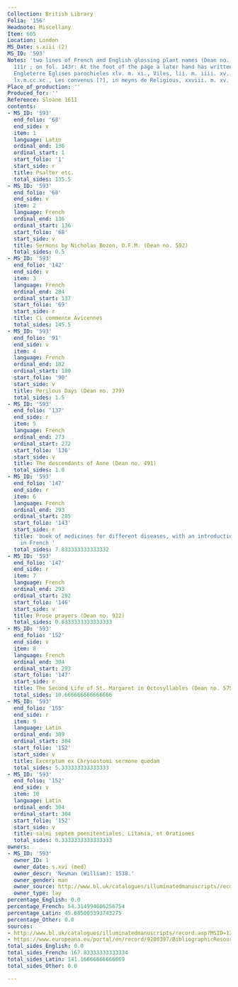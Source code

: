 ```yaml
---
Collection: British Library
Folia: '156'
Headnote: Miscellany
Item: 605
Location: London
MS_Date: s.xiii (2)
MS_ID: '593'
Notes: 'two lines of French and English glossing plant names (Dean no. 314) on f.
  111r ; on fol. 143r: At the foot of the page a later hand has written, ''Sunt en
  Engleterre Eglises parochieles xlv. m. xi., Viles, lii. m. iiii. xv., Fies de Chivallir,
  lx.m.cc.xc., Les convenus [?], in meyns de Religious, xxviii. m. xv.'''
Place_of_production: ''
Produced_for: ''
Reference: Sloane 1611
contents:
- MS_ID: '593'
  end_folio: '68'
  end_side: v
  item: 1
  language: Latin
  ordinal_end: 136
  ordinal_start: 1
  start_folio: '1'
  start_side: r
  title: Psalter etc.
  total_sides: 135.5
- MS_ID: '593'
  end_folio: '68'
  end_side: v
  item: 2
  language: French
  ordinal_end: 136
  ordinal_start: 136
  start_folio: '68'
  start_side: v
  title: Sermons by Nicholas Bozon, O.F.M. (Dean no. 592)
  total_sides: 0.5
- MS_ID: '593'
  end_folio: '142'
  end_side: v
  item: 3
  language: French
  ordinal_end: 284
  ordinal_start: 137
  start_folio: '69'
  start_side: r
  title: Ci commence Avicennes
  total_sides: 145.5
- MS_ID: '593'
  end_folio: '91'
  end_side: v
  item: 4
  language: French
  ordinal_end: 182
  ordinal_start: 180
  start_folio: '90'
  start_side: v
  title: Perilous Days (Dean no. 379)
  total_sides: 1.5
- MS_ID: '593'
  end_folio: '137'
  end_side: r
  item: 5
  language: French
  ordinal_end: 273
  ordinal_start: 272
  start_folio: '136'
  start_side: v
  title: The descendants of Anne (Dean no. 491)
  total_sides: 1.0
- MS_ID: '593'
  end_folio: '147'
  end_side: r
  item: 6
  language: French
  ordinal_end: 293
  ordinal_start: 285
  start_folio: '143'
  start_side: r
  title: 'book of medicines for different diseases, with an introduction and prologue,
    in French '
  total_sides: 7.833333333333332
- MS_ID: '593'
  end_folio: '147'
  end_side: r
  item: 7
  language: French
  ordinal_end: 293
  ordinal_start: 292
  start_folio: '146'
  start_side: v
  title: Prose prayers (Dean no. 922)
  total_sides: 0.8333333333333333
- MS_ID: '593'
  end_folio: '152'
  end_side: v
  item: 8
  language: French
  ordinal_end: 304
  ordinal_start: 293
  start_folio: '147'
  start_side: r
  title: The Second Life of St. Margaret in Octosyllables (Dean no. 575)
  total_sides: 10.666666666666666
- MS_ID: '593'
  end_folio: '155'
  end_side: r
  item: 9
  language: Latin
  ordinal_end: 309
  ordinal_start: 304
  start_folio: '152'
  start_side: v
  title: Excerptum ex Chrysostomi sermone quodam
  total_sides: 5.333333333333333
- MS_ID: '593'
  end_folio: '152'
  end_side: v
  item: 10
  language: Latin
  ordinal_end: 304
  ordinal_start: 304
  start_folio: '152'
  start_side: v
  title: salmi septem poenitentiales, Litania, et Orationes
  total_sides: 0.3333333333333333
owners:
- MS_ID: '593'
  owner_ID: 1
  owner_date: s.xvi (med)
  owner_descr: 'Newman (William): 1538.'
  owner_gender: man
  owner_source: http://www.bl.uk/catalogues/illuminatedmanuscripts/record.asp?MSID=1221&CollID=9&NStart=1611
  owner_type: lay
percentage_English: 0.0
percentage_French: 54.314994606256754
percentage_Latin: 45.685005393743275
percentage_Other: 0.0
sources:
- http://www.bl.uk/catalogues/illuminatedmanuscripts/record.asp?MSID=1221&CollID=9&NStart=1611
- https://www.europeana.eu/portal/en/record/9200397/BibliographicResource_3000126282271.html
total_sides_English: 0.0
total_sides_French: 167.83333333333334
total_sides_Latin: 141.16666666666669
total_sides_Other: 0.0

---
```

